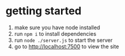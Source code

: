 # getting started

1. make sure you have node installed
2. run `npm i` to install dependencies
3. run `node ./server.js` to start the server
4. go to [http://localhost:7500](http://localhost:7500) to view the site
